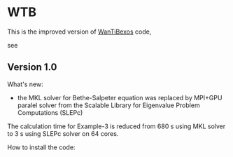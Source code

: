 # WTB

This is the improved version of [WanTiBexos](https://github.com/ac-dias/wantibexos) code,

see

## Version 1.0
What's new:

- the MKL solver for Bethe-Salpeter equation was replaced by MPI+GPU paralel solver from the Scalable Library for Eigenvalue Problem Computations (SLEPc)

The calculation time for Example-3 is reduced from 680 s using MKL solver to 3 s using SLEPc solver on 64 cores.

How to install the code:

  
